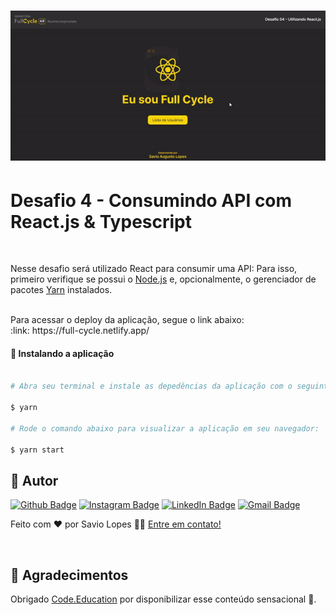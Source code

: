<h1 align="center">
<a href="https://full-cycle.netlify.app/" target="_blank">
  <img alt="fullcycle" title="fullcycle" src="./assets/01.gif" width="700px" />
</a>
</h1>
  
# Desafio 4 - Consumindo API com React.js & Typescript

<br>

Nesse desafio será utilizado React para consumir uma API:
Para isso, primeiro verifique se possui o [Node.js](https://nodejs.org/en/) e, opcionalmente, o gerenciador de pacotes [Yarn](https://yarnpkg.com) instalados.

<br>
Para acessar o deploy da aplicação, segue o link abaixo:<br>
:link: https://full-cycle.netlify.app/
<br>

#### 🧭 Instalando a aplicação

```bash

# Abra seu terminal e instale as depedências da aplicação com o seguinte comando:

$ yarn

# Rode o comando abaixo para visualizar a aplicação em seu navegador:

$ yarn start

```

## 🦸 Autor

[![Github Badge](https://img.shields.io/badge/-Github-373737?style=flat&logo=Github&logoColor=white)](https://github.com/savio-2-lopes)
[![Instagram Badge](https://img.shields.io/badge/-Instagram-8a3ab9?style=flat&logo=instagram&logoColor=white)](https://www.instagram.com/savioaugulopes/)
[![LinkedIn Badge](https://img.shields.io/badge/-LinkedIn-blue?style=flat&logo=linkedin&logoColor=white)](https://www.linkedin.com/in/savio-lopes/)
[![Gmail Badge](https://img.shields.io/badge/-Gmail-c14438?style=flat&logo=gmail&logoColor=white)](mailto:savio.dev.lopes@gmail.com)

Feito com ❤️ por Savio Lopes 👋🏽 [Entre em contato!](https://www.linkedin.com/in/savio-lopes/)

<br>

## 💙 Agradecimentos

Obrigado [Code.Education](https://code.education.com.br/) por disponibilizar esse conteúdo sensacional 🚀.
